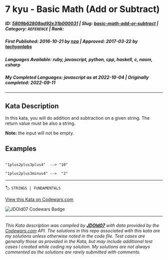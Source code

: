 # 7 kyu - Basic Math (Add or Subtract)

##### **ID**: [5809b62808ad92e31b000031](https://www.codewars.com/kata/5809b62808ad92e31b000031) | **Slug**: [basic-math-add-or-subtract](https://www.codewars.com/kata/5809b62808ad92e31b000031) | **Category**: `REFERENCE` | **Rank**: <span style="color:white">7 kyu</span>

##### **First Published**: 2016-10-21 ***by*** [nza](https://www.codewars.com/users/nza) | **Approved**: 2017-03-22 ***by*** [tachyonlabs](https://www.codewars.com/users/tachyonlabs)

##### **Languages Available**: ruby, javascript, python, cpp, haskell, c, nasm, csharp

##### **My Completed Languages**: javascript ***as at*** 2022-10-04 | **Originally completed**: 2022-09-11

---

## Kata Description


In this kata, you will do addition and subtraction on a given string. The return value must be also a string.



**Note:** the input will not be empty.



## Examples



```

"1plus2plus3plus4"  --> "10"

"1plus2plus3minus4" -->  "2"

```

---


🏷 `STRINGS | FUNDAMENTALS`


[View this Kata on Codewars.com](https://www.codewars.com/kata/5809b62808ad92e31b000031)

![](https://www.codewars.com/users/jdold07/badges/large "JDOld07 Codewars Badge")

---

###### *This Kata description was compiled by [**JDOld07**](https://tpstech.dev) with data provided by the [Codewars.com](https://www.codewars.com) API.  The solutions in this repo associated with this kata are my solutions unless otherwise noted in the code file.  Test cases are generally those as provided in the Kata, but may include additional test cases I created while coding my solution.  My solutions are not always commented as the solutions are rarely submitted with comments.*
